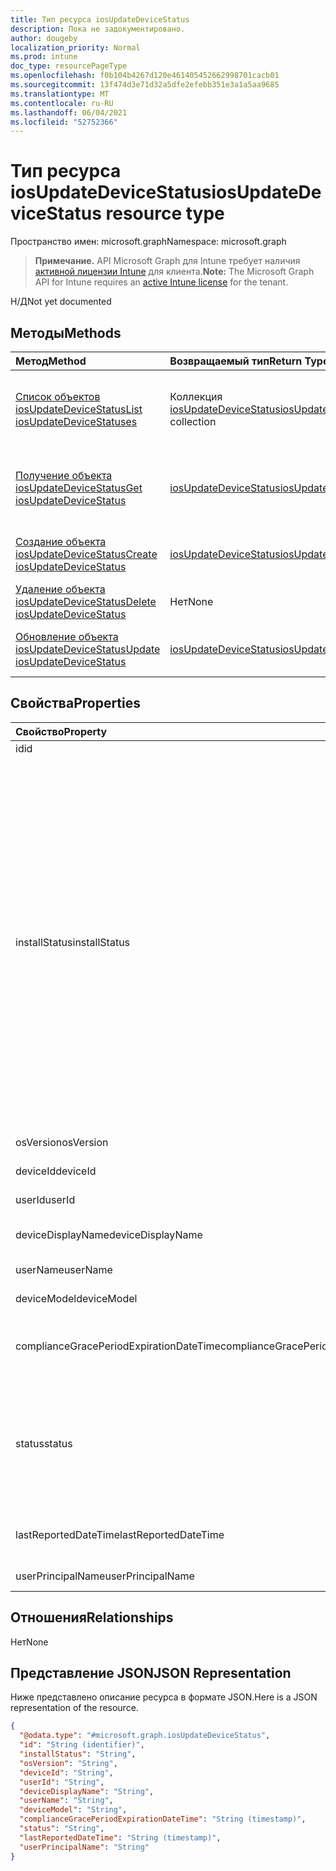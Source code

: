 ```yaml
---
title: Тип ресурса iosUpdateDeviceStatus
description: Пока не задокументировано.
author: dougeby
localization_priority: Normal
ms.prod: intune
doc_type: resourcePageType
ms.openlocfilehash: f0b104b4267d120e461405452662998701cacb01
ms.sourcegitcommit: 13f474d3e71d32a5dfe2efebb351e3a1a5aa9685
ms.translationtype: MT
ms.contentlocale: ru-RU
ms.lasthandoff: 06/04/2021
ms.locfileid: "52752366"
---
```

# <a name="iosupdatedevicestatus-resource-type"></a><span data-ttu-id="4ecd1-103">Тип ресурса iosUpdateDeviceStatus</span><span class="sxs-lookup"><span data-stu-id="4ecd1-103">iosUpdateDeviceStatus resource type</span></span>

<span data-ttu-id="4ecd1-104">Пространство имен: microsoft.graph</span><span class="sxs-lookup"><span data-stu-id="4ecd1-104">Namespace: microsoft.graph</span></span>

> <span data-ttu-id="4ecd1-105">**Примечание.** API Microsoft Graph для Intune требует наличия [активной лицензии Intune](https://go.microsoft.com/fwlink/?linkid=839381) для клиента.</span><span class="sxs-lookup"><span data-stu-id="4ecd1-105">**Note:** The Microsoft Graph API for Intune requires an [active Intune license](https://go.microsoft.com/fwlink/?linkid=839381) for the tenant.</span></span>

<span data-ttu-id="4ecd1-106">Н/Д</span><span class="sxs-lookup"><span data-stu-id="4ecd1-106">Not yet documented</span></span>

## <a name="methods"></a><span data-ttu-id="4ecd1-107">Методы</span><span class="sxs-lookup"><span data-stu-id="4ecd1-107">Methods</span></span>
|<span data-ttu-id="4ecd1-108">Метод</span><span class="sxs-lookup"><span data-stu-id="4ecd1-108">Method</span></span>|<span data-ttu-id="4ecd1-109">Возвращаемый тип</span><span class="sxs-lookup"><span data-stu-id="4ecd1-109">Return Type</span></span>|<span data-ttu-id="4ecd1-110">Описание</span><span class="sxs-lookup"><span data-stu-id="4ecd1-110">Description</span></span>|
|:---|:---|:---|
|[<span data-ttu-id="4ecd1-111">Список объектов iosUpdateDeviceStatus</span><span class="sxs-lookup"><span data-stu-id="4ecd1-111">List iosUpdateDeviceStatuses</span></span>](../api/intune-deviceconfig-iosupdatedevicestatus-list.md)|<span data-ttu-id="4ecd1-112">Коллекция [iosUpdateDeviceStatus](../resources/intune-deviceconfig-iosupdatedevicestatus.md)</span><span class="sxs-lookup"><span data-stu-id="4ecd1-112">[iosUpdateDeviceStatus](../resources/intune-deviceconfig-iosupdatedevicestatus.md) collection</span></span>|<span data-ttu-id="4ecd1-113">Список свойств и связей объектов [iosUpdateDeviceStatus](../resources/intune-deviceconfig-iosupdatedevicestatus.md).</span><span class="sxs-lookup"><span data-stu-id="4ecd1-113">List properties and relationships of the [iosUpdateDeviceStatus](../resources/intune-deviceconfig-iosupdatedevicestatus.md) objects.</span></span>|
|[<span data-ttu-id="4ecd1-114">Получение объекта iosUpdateDeviceStatus</span><span class="sxs-lookup"><span data-stu-id="4ecd1-114">Get iosUpdateDeviceStatus</span></span>](../api/intune-deviceconfig-iosupdatedevicestatus-get.md)|[<span data-ttu-id="4ecd1-115">iosUpdateDeviceStatus</span><span class="sxs-lookup"><span data-stu-id="4ecd1-115">iosUpdateDeviceStatus</span></span>](../resources/intune-deviceconfig-iosupdatedevicestatus.md)|<span data-ttu-id="4ecd1-116">Чтение свойств и связей объекта [iosUpdateDeviceStatus](../resources/intune-deviceconfig-iosupdatedevicestatus.md).</span><span class="sxs-lookup"><span data-stu-id="4ecd1-116">Read properties and relationships of the [iosUpdateDeviceStatus](../resources/intune-deviceconfig-iosupdatedevicestatus.md) object.</span></span>|
|[<span data-ttu-id="4ecd1-117">Создание объекта iosUpdateDeviceStatus</span><span class="sxs-lookup"><span data-stu-id="4ecd1-117">Create iosUpdateDeviceStatus</span></span>](../api/intune-deviceconfig-iosupdatedevicestatus-create.md)|[<span data-ttu-id="4ecd1-118">iosUpdateDeviceStatus</span><span class="sxs-lookup"><span data-stu-id="4ecd1-118">iosUpdateDeviceStatus</span></span>](../resources/intune-deviceconfig-iosupdatedevicestatus.md)|<span data-ttu-id="4ecd1-119">Создание объекта [iosUpdateDeviceStatus](../resources/intune-deviceconfig-iosupdatedevicestatus.md).</span><span class="sxs-lookup"><span data-stu-id="4ecd1-119">Create a new [iosUpdateDeviceStatus](../resources/intune-deviceconfig-iosupdatedevicestatus.md) object.</span></span>|
|[<span data-ttu-id="4ecd1-120">Удаление объекта iosUpdateDeviceStatus</span><span class="sxs-lookup"><span data-stu-id="4ecd1-120">Delete iosUpdateDeviceStatus</span></span>](../api/intune-deviceconfig-iosupdatedevicestatus-delete.md)|<span data-ttu-id="4ecd1-121">Нет</span><span class="sxs-lookup"><span data-stu-id="4ecd1-121">None</span></span>|<span data-ttu-id="4ecd1-122">Удаляет объект [iosUpdateDeviceStatus](../resources/intune-deviceconfig-iosupdatedevicestatus.md).</span><span class="sxs-lookup"><span data-stu-id="4ecd1-122">Deletes a [iosUpdateDeviceStatus](../resources/intune-deviceconfig-iosupdatedevicestatus.md).</span></span>|
|[<span data-ttu-id="4ecd1-123">Обновление объекта iosUpdateDeviceStatus</span><span class="sxs-lookup"><span data-stu-id="4ecd1-123">Update iosUpdateDeviceStatus</span></span>](../api/intune-deviceconfig-iosupdatedevicestatus-update.md)|[<span data-ttu-id="4ecd1-124">iosUpdateDeviceStatus</span><span class="sxs-lookup"><span data-stu-id="4ecd1-124">iosUpdateDeviceStatus</span></span>](../resources/intune-deviceconfig-iosupdatedevicestatus.md)|<span data-ttu-id="4ecd1-125">Обновление свойств объекта [iosUpdateDeviceStatus](../resources/intune-deviceconfig-iosupdatedevicestatus.md).</span><span class="sxs-lookup"><span data-stu-id="4ecd1-125">Update the properties of a [iosUpdateDeviceStatus](../resources/intune-deviceconfig-iosupdatedevicestatus.md) object.</span></span>|

## <a name="properties"></a><span data-ttu-id="4ecd1-126">Свойства</span><span class="sxs-lookup"><span data-stu-id="4ecd1-126">Properties</span></span>
|<span data-ttu-id="4ecd1-127">Свойство</span><span class="sxs-lookup"><span data-stu-id="4ecd1-127">Property</span></span>|<span data-ttu-id="4ecd1-128">Тип</span><span class="sxs-lookup"><span data-stu-id="4ecd1-128">Type</span></span>|<span data-ttu-id="4ecd1-129">Описание</span><span class="sxs-lookup"><span data-stu-id="4ecd1-129">Description</span></span>|
|:---|:---|:---|
|<span data-ttu-id="4ecd1-130">id</span><span class="sxs-lookup"><span data-stu-id="4ecd1-130">id</span></span>|<span data-ttu-id="4ecd1-131">String</span><span class="sxs-lookup"><span data-stu-id="4ecd1-131">String</span></span>|<span data-ttu-id="4ecd1-132">Ключ объекта.</span><span class="sxs-lookup"><span data-stu-id="4ecd1-132">Key of the entity.</span></span>|
|<span data-ttu-id="4ecd1-133">installStatus</span><span class="sxs-lookup"><span data-stu-id="4ecd1-133">installStatus</span></span>|[<span data-ttu-id="4ecd1-134">iosUpdatesInstallStatus</span><span class="sxs-lookup"><span data-stu-id="4ecd1-134">iosUpdatesInstallStatus</span></span>](../resources/intune-deviceconfig-iosupdatesinstallstatus.md)|<span data-ttu-id="4ecd1-135">Состояние установки отчета о политике.</span><span class="sxs-lookup"><span data-stu-id="4ecd1-135">The installation status of the policy report.</span></span> <span data-ttu-id="4ecd1-136">Возможные значения: `success` `available` , , , , `idle` , `unknown` , `downloading` `downloadFailed` `downloadRequiresComputer` , `downloadInsufficientSpace` `downloadInsufficientPower` `downloadInsufficientNetwork` `installing` `installInsufficientSpace` `installInsufficientPower` `installPhoneCallInProgress` `installFailed` `notSupportedOperation` `sharedDeviceUserLoggedInError` `deviceOsHigherThanDesiredOsVersion` .</span><span class="sxs-lookup"><span data-stu-id="4ecd1-136">Possible values are: `success`, `available`, `idle`, `unknown`, `downloading`, `downloadFailed`, `downloadRequiresComputer`, `downloadInsufficientSpace`, `downloadInsufficientPower`, `downloadInsufficientNetwork`, `installing`, `installInsufficientSpace`, `installInsufficientPower`, `installPhoneCallInProgress`, `installFailed`, `notSupportedOperation`, `sharedDeviceUserLoggedInError`, `deviceOsHigherThanDesiredOsVersion`.</span></span>|
|<span data-ttu-id="4ecd1-137">osVersion</span><span class="sxs-lookup"><span data-stu-id="4ecd1-137">osVersion</span></span>|<span data-ttu-id="4ecd1-138">String</span><span class="sxs-lookup"><span data-stu-id="4ecd1-138">String</span></span>|<span data-ttu-id="4ecd1-139">Версия устройства в отчете.</span><span class="sxs-lookup"><span data-stu-id="4ecd1-139">The device version that is being reported.</span></span>|
|<span data-ttu-id="4ecd1-140">deviceId</span><span class="sxs-lookup"><span data-stu-id="4ecd1-140">deviceId</span></span>|<span data-ttu-id="4ecd1-141">String</span><span class="sxs-lookup"><span data-stu-id="4ecd1-141">String</span></span>|<span data-ttu-id="4ecd1-142">ИД устройства в отчете.</span><span class="sxs-lookup"><span data-stu-id="4ecd1-142">The device id that is being reported.</span></span>|
|<span data-ttu-id="4ecd1-143">userId</span><span class="sxs-lookup"><span data-stu-id="4ecd1-143">userId</span></span>|<span data-ttu-id="4ecd1-144">String</span><span class="sxs-lookup"><span data-stu-id="4ecd1-144">String</span></span>|<span data-ttu-id="4ecd1-145">ИД пользователя в отчете.</span><span class="sxs-lookup"><span data-stu-id="4ecd1-145">The User id that is being reported.</span></span>|
|<span data-ttu-id="4ecd1-146">deviceDisplayName</span><span class="sxs-lookup"><span data-stu-id="4ecd1-146">deviceDisplayName</span></span>|<span data-ttu-id="4ecd1-147">String</span><span class="sxs-lookup"><span data-stu-id="4ecd1-147">String</span></span>|<span data-ttu-id="4ecd1-148">Имя устройства в объекте DevicePolicyStatus.</span><span class="sxs-lookup"><span data-stu-id="4ecd1-148">Device name of the DevicePolicyStatus.</span></span>|
|<span data-ttu-id="4ecd1-149">userName</span><span class="sxs-lookup"><span data-stu-id="4ecd1-149">userName</span></span>|<span data-ttu-id="4ecd1-150">String</span><span class="sxs-lookup"><span data-stu-id="4ecd1-150">String</span></span>|<span data-ttu-id="4ecd1-151">Имя пользователя в отчете</span><span class="sxs-lookup"><span data-stu-id="4ecd1-151">The User Name that is being reported</span></span>|
|<span data-ttu-id="4ecd1-152">deviceModel</span><span class="sxs-lookup"><span data-stu-id="4ecd1-152">deviceModel</span></span>|<span data-ttu-id="4ecd1-153">String</span><span class="sxs-lookup"><span data-stu-id="4ecd1-153">String</span></span>|<span data-ttu-id="4ecd1-154">Модель устройства в отчете</span><span class="sxs-lookup"><span data-stu-id="4ecd1-154">The device model that is being reported</span></span>|
|<span data-ttu-id="4ecd1-155">complianceGracePeriodExpirationDateTime</span><span class="sxs-lookup"><span data-stu-id="4ecd1-155">complianceGracePeriodExpirationDateTime</span></span>|<span data-ttu-id="4ecd1-156">DateTimeOffset</span><span class="sxs-lookup"><span data-stu-id="4ecd1-156">DateTimeOffset</span></span>|<span data-ttu-id="4ecd1-157">Дата и время, когда истекает период отсрочки применения политик на устройстве.</span><span class="sxs-lookup"><span data-stu-id="4ecd1-157">The DateTime when device compliance grace period expires</span></span>|
|<span data-ttu-id="4ecd1-158">status</span><span class="sxs-lookup"><span data-stu-id="4ecd1-158">status</span></span>|[<span data-ttu-id="4ecd1-159">complianceStatus</span><span class="sxs-lookup"><span data-stu-id="4ecd1-159">complianceStatus</span></span>](../resources/intune-shared-compliancestatus.md)|<span data-ttu-id="4ecd1-160">Состояние соответствия требованиям для отчета о политике.</span><span class="sxs-lookup"><span data-stu-id="4ecd1-160">Compliance status of the policy report.</span></span> <span data-ttu-id="4ecd1-161">Возможные значения: `unknown`, `notApplicable`, `compliant`, `remediated`, `nonCompliant`, `error`, `conflict`, `notAssigned`.</span><span class="sxs-lookup"><span data-stu-id="4ecd1-161">Possible values are: `unknown`, `notApplicable`, `compliant`, `remediated`, `nonCompliant`, `error`, `conflict`, `notAssigned`.</span></span>|
|<span data-ttu-id="4ecd1-162">lastReportedDateTime</span><span class="sxs-lookup"><span data-stu-id="4ecd1-162">lastReportedDateTime</span></span>|<span data-ttu-id="4ecd1-163">DateTimeOffset</span><span class="sxs-lookup"><span data-stu-id="4ecd1-163">DateTimeOffset</span></span>|<span data-ttu-id="4ecd1-164">Дата и время последнего изменения отчета о политике.</span><span class="sxs-lookup"><span data-stu-id="4ecd1-164">Last modified date time of the policy report.</span></span>|
|<span data-ttu-id="4ecd1-165">userPrincipalName</span><span class="sxs-lookup"><span data-stu-id="4ecd1-165">userPrincipalName</span></span>|<span data-ttu-id="4ecd1-166">String</span><span class="sxs-lookup"><span data-stu-id="4ecd1-166">String</span></span>|<span data-ttu-id="4ecd1-167">Имя участника-пользователя.</span><span class="sxs-lookup"><span data-stu-id="4ecd1-167">UserPrincipalName.</span></span>|

## <a name="relationships"></a><span data-ttu-id="4ecd1-168">Отношения</span><span class="sxs-lookup"><span data-stu-id="4ecd1-168">Relationships</span></span>
<span data-ttu-id="4ecd1-169">Нет</span><span class="sxs-lookup"><span data-stu-id="4ecd1-169">None</span></span>

## <a name="json-representation"></a><span data-ttu-id="4ecd1-170">Представление JSON</span><span class="sxs-lookup"><span data-stu-id="4ecd1-170">JSON Representation</span></span>
<span data-ttu-id="4ecd1-171">Ниже представлено описание ресурса в формате JSON.</span><span class="sxs-lookup"><span data-stu-id="4ecd1-171">Here is a JSON representation of the resource.</span></span>
<!-- {
  "blockType": "resource",
  "keyProperty": "id",
  "@odata.type": "microsoft.graph.iosUpdateDeviceStatus"
}
-->
``` json
{
  "@odata.type": "#microsoft.graph.iosUpdateDeviceStatus",
  "id": "String (identifier)",
  "installStatus": "String",
  "osVersion": "String",
  "deviceId": "String",
  "userId": "String",
  "deviceDisplayName": "String",
  "userName": "String",
  "deviceModel": "String",
  "complianceGracePeriodExpirationDateTime": "String (timestamp)",
  "status": "String",
  "lastReportedDateTime": "String (timestamp)",
  "userPrincipalName": "String"
}
```





